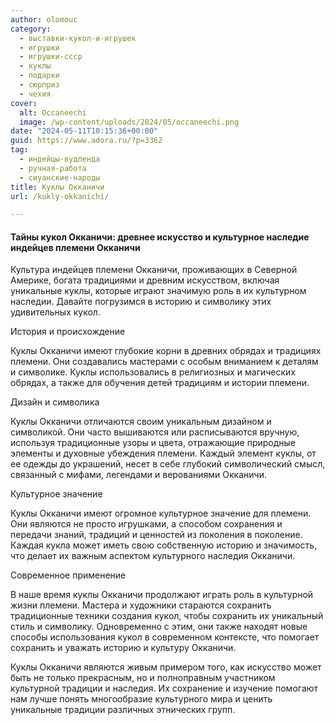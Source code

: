 ```yaml
---
author: olomouc
category:
  - выставки-кукол-и-игрушек
  - игрушки
  - игрушки-ссср
  - куклы
  - подарки
  - сюрприз
  - чехия
cover:
  alt: Occaneechi
  image: /wp-content/uploads/2024/05/occaneechi.png
date: "2024-05-11T10:15:36+00:00"
guid: https://www.adora.ru/?p=3362
tag:
  - индейцы-вудленда
  - ручная-работа
  - сиуанские-народы
title: Куклы Окканичи
url: /kukly-okkanichi/

---
```

#### Тайны кукол Окканичи: древнее искусство и культурное наследие индейцев племени Окканичи

Культура индейцев племени Окканичи, проживающих в Северной Америке, богата традициями и древним искусством, включая уникальные куклы, которые играют значимую роль в их культурном наследии. Давайте погрузимся в историю и символику этих удивительных кукол.

История и происхождение

Куклы Окканичи имеют глубокие корни в древних обрядах и традициях племени. Они создавались мастерами с особым вниманием к деталям и символике. Куклы использовались в религиозных и магических обрядах, а также для обучения детей традициям и истории племени.

Дизайн и символика

Куклы Окканичи отличаются своим уникальным дизайном и символикой. Они часто вышиваются или расписываются вручную, используя традиционные узоры и цвета, отражающие природные элементы и духовные убеждения племени. Каждый элемент куклы, от ее одежды до украшений, несет в себе глубокий символический смысл, связанный с мифами, легендами и верованиями Окканичи.

Культурное значение

Куклы Окканичи имеют огромное культурное значение для племени. Они являются не просто игрушками, а способом сохранения и передачи знаний, традиций и ценностей из поколения в поколение. Каждая кукла может иметь свою собственную историю и значимость, что делает их важным аспектом культурного наследия Окканичи.

Современное применение

В наше время куклы Окканичи продолжают играть роль в культурной жизни племени. Мастера и художники стараются сохранить традиционные техники создания кукол, чтобы сохранить их уникальный стиль и символику. Одновременно с этим, они также находят новые способы использования кукол в современном контексте, что помогает сохранить и уважать историю и культуру Окканичи.

Куклы Окканичи являются живым примером того, как искусство может быть не только прекрасным, но и полноправным участником культурной традиции и наследия. Их сохранение и изучение помогают нам лучше понять многообразие культурного мира и ценить уникальные традиции различных этнических групп.
